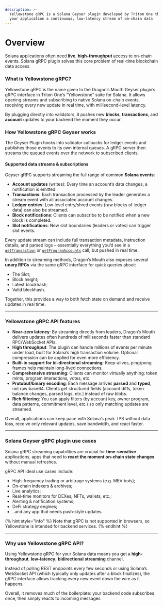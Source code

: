 ```yaml
---
description: >-
  Yellowstone gRPC is a Solana Geyser plugin developed by Triton One that feeds
  your application a continuous, low-latency stream of on-chain data
---
```


# Overview

Solana applications often need **live**, **high-throughput** access to on-chain events. Solana gRPC plugin solves this core problem of real-time blockchain data access.

### What is Yellowstone gRPC?&#x20;

Yellowstone gRPC is the name given to the Dragon’s Mouth Geyser plugin’s gRPC interface in Triton One’s “Yellowstone” suite for Solana. It allows opening streams and subscribing to native Solana on-chain events, receiving every new update in real time, with millisecond-level latency.

By plugging directly into validators, it pushes new **blocks**, **transactions**, and **account** updates to your backend the moment they occur.&#x20;

### How Yellowstone gRPC Geyser works

The Geyser Plugin hooks into validator callbacks for ledger events and publishes those events to its own internal queues. A gRPC server then streams the queued events over the network to subscribed clients.&#x20;

#### **Supported data streams & subscriptions**

Geyser gRPC supports streaming the full range of common **Solana events**:

* **Account updates** (writes): Every time an account’s data changes, a notification is emitted.
* **Transactions**: Each transaction processed by the leader generates a stream event with all associated account changes.&#x20;
* **Ledger entries**: Low‑level entry/shred events (raw blocks of ledger data) can also be streamed.
* **Block notifications**: Clients can subscribe to be notified when a new block is completed.
* **Slot notifications**: New slot boundaries (leaders or votes) can trigger slot events.

Every update stream can include full transaction metadata, instruction details, and parsed logs  – essentially everything you’d see in a [`getTransaction`](../../api-reference/solana-sol/gettransaction-solana.md) or [`getProgramAccounts`](../../api-reference/solana-sol/getprogramaccounts-solana.md) call, but pushed in real time.

In addition to streaming methods, Dragon’s Mouth also exposes several **unary RPCs** via the same gRPC interface for quick queries about:

* The Slot;
* Block height;
* Latest blockhash;
* Valid blockhash.&#x20;

Together, this provides a way to both fetch state on demand and receive updates in real time.

***

### Yellowstone gRPC API features

* **Near-zero latency**: By streaming directly from leaders, Dragon’s Mouth delivers updates often hundreds of milliseconds faster than standard RPC/WebSocket APIs.
* **High throughput**: The plugin can handle millions of events per minute under load, built for Solana’s high transaction volume. Optional compression can be applied for even more efficiency.&#x20;
* **Built-in support for bi-directional streaming**: Keep-alives, ping/pong frames help maintain long-lived connections.
* **Comprehensive streaming**: Clients can monitor virtually anything: token mints, program interactions, votes, etc.&#x20;
* **Protobuf/binary encoding**: Each message arrives **parsed** and **typed**, not raw base64. Clients get structured fields (account diffs, token balance changes, parsed logs, etc.) instead of raw blobs.
* **Rich filtering**: You can apply filters (by account key, owner program, data patterns, commitment level, etc.) so only matching updates are streamed.

Overall, applications can keep pace with Solana’s peak TPS without data loss, receive only relevant updates, save bandwidth, and react faster.

***

### Solana Geyser gRPC plugin use cases

Solana gRPC streaming capabilities are crucial for **time-sensitive** applications, apps that need to **react the moment on-chain state changes** without manual refreshes.&#x20;

gRPC API ideal use cases include:

* High-frequency trading or arbitrage systems (e.g. MEV bots);&#x20;
* On-chain indexers & archives;&#x20;
* Live analytics;
* Real-time monitors for DEXes, NFTs, wallets, etc.;&#x20;
* Alerting & notification systems;&#x20;
* DeFi strategy engines;&#x20;
* ..and any app that needs push‑style updates.

{% hint style="info" %}
Note that gRPC is not supported in browsers, so Yellowstone is intended for backend services.
{% endhint %}

***

### Why use Yellowstone gRPC API?

Using Yellowstone gRPC for your Solana data means you get a **high-throughput**, **low-latency**, **bidirectional streaming** channel.&#x20;

Instead of polling REST endpoints every few seconds or using Solana’s WebSocket API (which typically only updates after a block finalizes), the gRPC interface allows tracking every new event down the wire as it happens. &#x20;

Overall, it removes much of the boilerplate: your backend code subscribes once, then simply reacts to incoming messages

